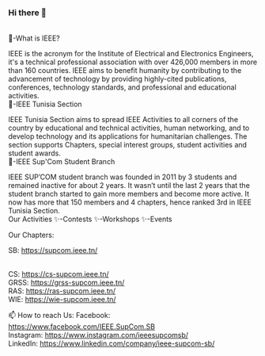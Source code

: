 ### Hi there 👋

<!--
**IEEESupComSB/IEEESupComSB** is a ✨ _special_ ✨ repository because its `README.md` (this file) appears on your GitHub profile.-->
<br />
🔭-What is IEEE?

IEEE is the acronym for the Institute of Electrical and Electronics Engineers, it's a technical professional association with over 426,000 members in more than 160 countries. IEEE aims to benefit humanity by contributing to the advancement of technology by providing highly-cited publications, conferences, technology standards, and professional and educational activities.
<br />
🔭-IEEE Tunisia Section

IEEE Tunisia Section aims to spread IEEE Activities to all corners of the country by educational and technical activities, human networking, and to develop technology and its applications for humanitarian challenges. The section supports Chapters, special interest groups, student activities and student awards.
<br />
🔭-IEEE Sup'Com Student Branch

IEEE SUP’COM student branch was founded in 2011 by 3 students and remained inactive for about 2 years. It wasn’t until the last 2 years that the student branch started to gain more members and become more active. It now has more that 150 members and 4 chapters, hence ranked 3rd in IEEE Tunisia Section.
<br />
Our Activities
  ✨-Contests
  ✨-Workshops
  ✨-Events

Our Chapters:

  SB: https://supcom.ieee.tn/  
<br />

  CS: https://cs-supcom.ieee.tn/
  <br />
  GRSS: https://grss-supcom.ieee.tn/
  <br />
  RAS: https://ras-supcom.ieee.tn/
  <br />
  WIE: https://wie-supcom.ieee.tn/
  <br />

📫 How to reach Us:
  Facebook: https://www.facebook.com/IEEE.SupCom.SB 
  <br />
  Instagram: https://www.instagram.com/ieeesupcomsb/
  <br />
  LinkedIn: https://www.linkedin.com/company/ieee-supcom-sb/
  <br />

